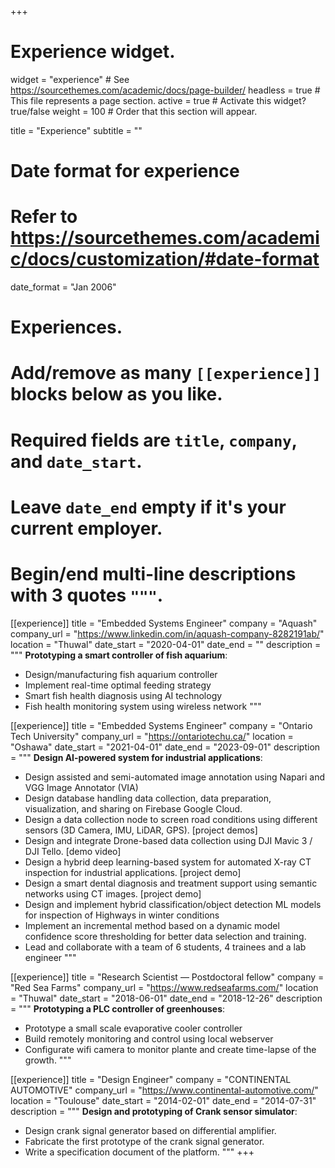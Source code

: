 +++
# Experience widget.
widget = "experience"  # See https://sourcethemes.com/academic/docs/page-builder/
headless = true  # This file represents a page section.
active = true  # Activate this widget? true/false
weight = 100  # Order that this section will appear.

title = "Experience"
subtitle = ""

# Date format for experience
#   Refer to https://sourcethemes.com/academic/docs/customization/#date-format
date_format = "Jan 2006"

# Experiences.
#   Add/remove as many `[[experience]]` blocks below as you like.
#   Required fields are `title`, `company`, and `date_start`.
#   Leave `date_end` empty if it's your current employer.
#   Begin/end multi-line descriptions with 3 quotes `"""`.

[[experience]]
  title = "Embedded Systems Engineer"
  company = "Aquash"
  company_url = "https://www.linkedin.com/in/aquash-company-8282191ab/"
  location = "Thuwal"
  date_start = "2020-04-01"
  date_end = ""
  description = """
  **Prototyping a smart controller of fish aquarium**:
  * Design/manufacturing  fish aquarium controller
  * Implement real-time  optimal feeding strategy
  * Smart fish health diagnosis using AI technology
  * Fish health monitoring system using wireless network
  """


[[experience]]
  title = "Embedded Systems Engineer"
  company = "Ontario Tech University"
  company_url = "https://ontariotechu.ca/"
  location = "Oshawa"
  date_start = "2021-04-01"
  date_end = "2023-09-01"
  description = """
  **Design AI-powered system for industrial applications**:
 * Design assisted and semi-automated image annotation using Napari and VGG Image Annotator (VIA)
* Design database handling data collection, data preparation, visualization, and sharing on Firebase Google Cloud. 
* Design a data collection node to screen road conditions using different sensors (3D Camera, IMU, LiDAR, GPS). [project demos]
* Design and integrate Drone-based data collection using DJI Mavic 3 / DJI Tello. [demo video]
* Design a hybrid deep learning-based system for automated X-ray CT inspection for industrial applications. [project demo]
* Design a smart dental diagnosis and treatment support using semantic networks using CT images. [project demo]
* Design and implement hybrid classification/object detection ML models for inspection of Highways in winter conditions
* Implement an incremental method based on a dynamic model confidence score thresholding for better data selection and training.
* Lead and collaborate with a team of 6 students, 4 trainees and a lab engineer
  """



[[experience]]
  title = "Research Scientist — Postdoctoral fellow"
  company = "Red Sea Farms"
  company_url = "https://www.redseafarms.com/"
  location = "Thuwal"
  date_start = "2018-06-01"
  date_end = "2018-12-26"
  description = """
  **Prototyping a PLC controller of greenhouses**:
  * Prototype a small scale  evaporative cooler controller
  * Build  remotely monitoring and control  using local webserver
  * Configurate wifi camera to monitor plante and create time-lapse of the growth.
  """

[[experience]]
  title = "Design Engineer"
  company = "CONTINENTAL AUTOMOTIVE"
  company_url = "https://www.continental-automotive.com/"
  location = "Toulouse"
  date_start = "2014-02-01"
  date_end = "2014-07-31"
  description = """
  **Design and prototyping of Crank sensor simulator**:  
  * Design crank signal generator based on differential amplifier.
  * Fabricate the first prototype of the crank signal generator.
  * Write a specification document of the platform.
  """
+++
